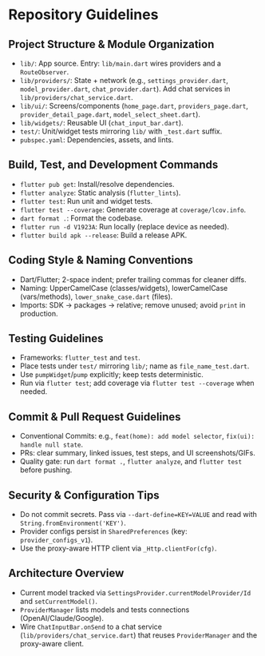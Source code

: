 # Repository Guidelines

## Project Structure & Module Organization
- `lib/`: App source. Entry: `lib/main.dart` wires providers and a `RouteObserver`.
- `lib/providers/`: State + network (e.g., `settings_provider.dart`, `model_provider.dart`, `chat_provider.dart`). Add chat services in `lib/providers/chat_service.dart`.
- `lib/ui/`: Screens/components (`home_page.dart`, `providers_page.dart`, `provider_detail_page.dart`, `model_select_sheet.dart`).
- `lib/widgets/`: Reusable UI (`chat_input_bar.dart`).
- `test/`: Unit/widget tests mirroring `lib/` with `_test.dart` suffix.
- `pubspec.yaml`: Dependencies, assets, and lints.

## Build, Test, and Development Commands
- `flutter pub get`: Install/resolve dependencies.
- `flutter analyze`: Static analysis (`flutter_lints`).
- `flutter test`: Run unit and widget tests.
- `flutter test --coverage`: Generate coverage at `coverage/lcov.info`.
- `dart format .`: Format the codebase.
- `flutter run -d V1923A`: Run locally (replace device as needed).
- `flutter build apk --release`: Build a release APK.

## Coding Style & Naming Conventions
- Dart/Flutter; 2-space indent; prefer trailing commas for cleaner diffs.
- Naming: UpperCamelCase (classes/widgets), lowerCamelCase (vars/methods), `lower_snake_case.dart` (files).
- Imports: SDK → packages → relative; remove unused; avoid `print` in production.

## Testing Guidelines
- Frameworks: `flutter_test` and `test`.
- Place tests under `test/` mirroring `lib/`; name as `file_name_test.dart`.
- Use `pumpWidget`/`pump` explicitly; keep tests deterministic.
- Run via `flutter test`; add coverage via `flutter test --coverage` when needed.

## Commit & Pull Request Guidelines
- Conventional Commits: e.g., `feat(home): add model selector`, `fix(ui): handle null state`.
- PRs: clear summary, linked issues, test steps, and UI screenshots/GIFs.
- Quality gate: run `dart format .`, `flutter analyze`, and `flutter test` before pushing.

## Security & Configuration Tips
- Do not commit secrets. Pass via `--dart-define=KEY=VALUE` and read with `String.fromEnvironment('KEY')`.
- Provider configs persist in `SharedPreferences` (key: `provider_configs_v1`).
- Use the proxy-aware HTTP client via `_Http.clientFor(cfg)`.

## Architecture Overview
- Current model tracked via `SettingsProvider.currentModelProvider/Id` and `setCurrentModel()`.
- `ProviderManager` lists models and tests connections (OpenAI/Claude/Google).
- Wire `ChatInputBar.onSend` to a chat service (`lib/providers/chat_service.dart`) that reuses `ProviderManager` and the proxy-aware client.

